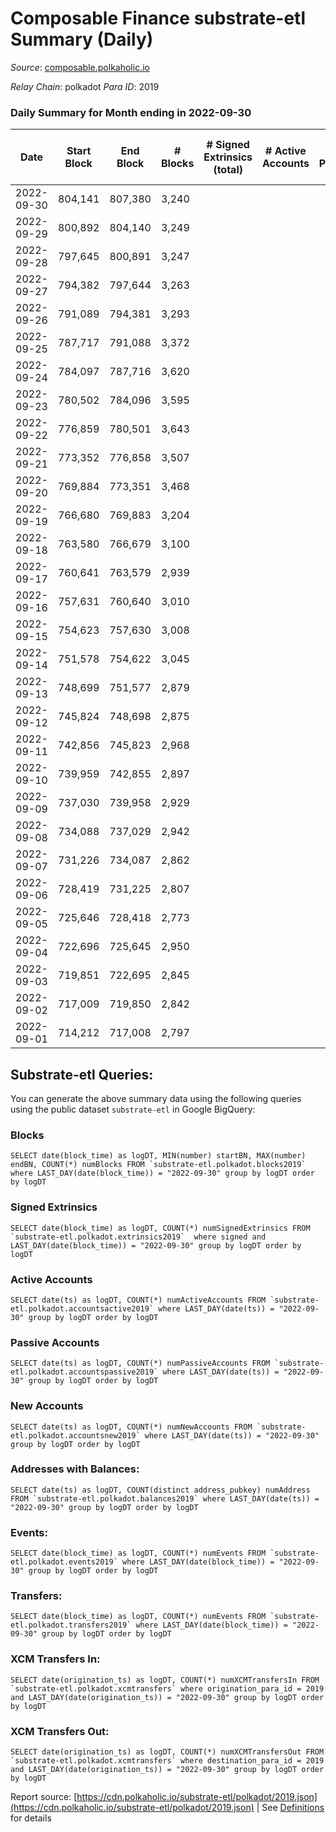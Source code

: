 # Composable Finance substrate-etl Summary (Daily)

_Source_: [composable.polkaholic.io](https://composable.polkaholic.io)

*Relay Chain*: polkadot
*Para ID*: 2019



### Daily Summary for Month ending in 2022-09-30


| Date | Start Block | End Block | # Blocks | # Signed Extrinsics (total) | # Active Accounts | # Passive | # New | # Addresses with Balances | # Events | # Transfers | # XCM Transfers In | # XCM Transfers Out | Issues | 
| ---- | ----------- | --------- | -------- | --------------------------- | ----------------- | --------- | ----- | ------------------------- | -------- | ----------- | ------------------ | ------------------- | ------ |
| 2022-09-30 | 804,141 | 807,380 | 3,240 |  |  |  |  | 6 | 6,485 |   |   |   |  |
| 2022-09-29 | 800,892 | 804,140 | 3,249 |  |  |  |  |  | 6,500 |   |   |   |  |
| 2022-09-28 | 797,645 | 800,891 | 3,247 |  |  |  |  |  | 6,495 |   |   |   |  |
| 2022-09-27 | 794,382 | 797,644 | 3,263 |  |  |  |  |  | 6,528 |   |   |   |  |
| 2022-09-26 | 791,089 | 794,381 | 3,293 |  |  |  |  |  | 6,588 |   |   |   |  |
| 2022-09-25 | 787,717 | 791,088 | 3,372 |  |  |  |  |  | 6,746 |   |   |   |  |
| 2022-09-24 | 784,097 | 787,716 | 3,620 |  |  |  |  |  | 7,242 |   |   |   |  |
| 2022-09-23 | 780,502 | 784,096 | 3,595 |  |  |  |  |  | 7,192 |   |   |   |  |
| 2022-09-22 | 776,859 | 780,501 | 3,643 |  |  |  |  |  | 7,288 |   |   |   |  |
| 2022-09-21 | 773,352 | 776,858 | 3,507 |  |  |  |  |  | 7,016 |   |   |   |  |
| 2022-09-20 | 769,884 | 773,351 | 3,468 |  |  |  |  |  | 6,938 |   |   |   |  |
| 2022-09-19 | 766,680 | 769,883 | 3,204 |  |  |  |  | 6 | 6,410 |   |   |   |  |
| 2022-09-18 | 763,580 | 766,679 | 3,100 |  |  |  |  | 6 | 6,201 |   |   |   |  |
| 2022-09-17 | 760,641 | 763,579 | 2,939 |  |  |  |  | 6 | 5,880 |   |   |   |  |
| 2022-09-16 | 757,631 | 760,640 | 3,010 |  |  |  |  | 6 | 6,022 |   |   |   |  |
| 2022-09-15 | 754,623 | 757,630 | 3,008 |  |  |  |  | 6 | 6,020 |   |   |   |  |
| 2022-09-14 | 751,578 | 754,622 | 3,045 |  |  |  |  | 6 | 6,092 |   |   |   |  |
| 2022-09-13 | 748,699 | 751,577 | 2,879 |  |  |  |  | 6 | 5,760 |   |   |   |  |
| 2022-09-12 | 745,824 | 748,698 | 2,875 |  |  |  |  |  | 5,751 |   |   |   |  |
| 2022-09-11 | 742,856 | 745,823 | 2,968 |  |  |  |  |  | 5,938 |   |   |   |  |
| 2022-09-10 | 739,959 | 742,855 | 2,897 |  |  |  |  |  | 5,795 |   |   |   |  |
| 2022-09-09 | 737,030 | 739,958 | 2,929 |  |  |  |  |  | 5,860 |   |   |   |  |
| 2022-09-08 | 734,088 | 737,029 | 2,942 |  |  |  |  | 6 | 5,886 |   |   |   |  |
| 2022-09-07 | 731,226 | 734,087 | 2,862 |  |  |  |  | 6 | 5,725 |   |   |   |  |
| 2022-09-06 | 728,419 | 731,225 | 2,807 |  |  |  |  | 6 | 5,616 |   |   |   |  |
| 2022-09-05 | 725,646 | 728,418 | 2,773 |  |  |  |  | 6 | 5,547 |   |   |   |  |
| 2022-09-04 | 722,696 | 725,645 | 2,950 |  |  |  |  | 6 | 5,902 |   |   |   |  |
| 2022-09-03 | 719,851 | 722,695 | 2,845 |  |  |  |  | 6 | 5,692 |   |   |   |  |
| 2022-09-02 | 717,009 | 719,850 | 2,842 |  |  |  |  | 6 | 5,685 |   |   |   |  |
| 2022-09-01 | 714,212 | 717,008 | 2,797 |  |  |  |  | 6 | 5,596 |   |   |   |  |

## Substrate-etl Queries:
You can generate the above summary data using the following queries using the public dataset `substrate-etl` in Google BigQuery:


### Blocks
```
SELECT date(block_time) as logDT, MIN(number) startBN, MAX(number) endBN, COUNT(*) numBlocks FROM `substrate-etl.polkadot.blocks2019`  where LAST_DAY(date(block_time)) = "2022-09-30" group by logDT order by logDT
```


### Signed Extrinsics
```
SELECT date(block_time) as logDT, COUNT(*) numSignedExtrinsics FROM `substrate-etl.polkadot.extrinsics2019`  where signed and LAST_DAY(date(block_time)) = "2022-09-30" group by logDT order by logDT
```


### Active Accounts
```
SELECT date(ts) as logDT, COUNT(*) numActiveAccounts FROM `substrate-etl.polkadot.accountsactive2019` where LAST_DAY(date(ts)) = "2022-09-30" group by logDT order by logDT
```


### Passive Accounts
```
SELECT date(ts) as logDT, COUNT(*) numPassiveAccounts FROM `substrate-etl.polkadot.accountspassive2019` where LAST_DAY(date(ts)) = "2022-09-30" group by logDT order by logDT
```


### New Accounts
```
SELECT date(ts) as logDT, COUNT(*) numNewAccounts FROM `substrate-etl.polkadot.accountsnew2019` where LAST_DAY(date(ts)) = "2022-09-30" group by logDT order by logDT
```


### Addresses with Balances:
```
SELECT date(ts) as logDT, COUNT(distinct address_pubkey) numAddress FROM `substrate-etl.polkadot.balances2019` where LAST_DAY(date(ts)) = "2022-09-30" group by logDT order by logDT
```


### Events:
```
SELECT date(block_time) as logDT, COUNT(*) numEvents FROM `substrate-etl.polkadot.events2019` where LAST_DAY(date(block_time)) = "2022-09-30" group by logDT order by logDT
```


### Transfers:
```
SELECT date(block_time) as logDT, COUNT(*) numEvents FROM `substrate-etl.polkadot.transfers2019` where LAST_DAY(date(block_time)) = "2022-09-30" group by logDT order by logDT
```


### XCM Transfers In:
```
SELECT date(origination_ts) as logDT, COUNT(*) numXCMTransfersIn FROM `substrate-etl.polkadot.xcmtransfers` where origination_para_id = 2019 and LAST_DAY(date(origination_ts)) = "2022-09-30" group by logDT order by logDT
```


### XCM Transfers Out:
```
SELECT date(origination_ts) as logDT, COUNT(*) numXCMTransfersOut FROM `substrate-etl.polkadot.xcmtransfers` where destination_para_id = 2019 and LAST_DAY(date(origination_ts)) = "2022-09-30" group by logDT order by logDT
```



Report source: [https://cdn.polkaholic.io/substrate-etl/polkadot/2019.json](https://cdn.polkaholic.io/substrate-etl/polkadot/2019.json) | See [Definitions](/DEFINITIONS.md) for details
